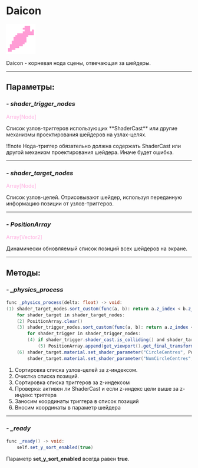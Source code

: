 # Daicon

![daicon.png](../assets/images/daicon.png)

Daicon - корневая нода сцены, отвечающая за шейдеры.

---
## **Параметры**:

### - *shader_trigger_nodes*
<p style="color:#ffb0e0;">Array[Node]</p>
Список узлов-триггеров использующих **ShaderCast** или другие механизмы проектирования шейдеров на узлах-целях.

!!!note
	Нода-триггер обязательно должна содержать ShaderCast или другой механизм проектирования шейдера. Иначе будет ошибка.

---
### - *shader_target_nodes*
<p style="color:#ffb0e0;">Array[Node]</p>
Список узлов-целей. Отрисовывают шейдер, используя переданную информацию позиции от узлов-триггеров.

---
### - *PositionArray*
<p style="color:#ffb0e0;">Array[Vector2]</p>
Динамически обновляемый список позиций всех шейдеров на экране.

---
## **Методы**:

### - *_physics_process*

```java
func _physics_process(delta: float) -> void:
(1) shader_target_nodes.sort_custom(func(a, b): return a.z_index < b.z_index)
	for shader_target in shader_target_nodes:
	(2) PositionArray.clear()
	(3) shader_trigger_nodes.sort_custom(func(a, b): return a.z_index < b.z_index)
		for shader_trigger in shader_trigger_nodes:
		(4) if shader_trigger.shader_cast.is_colliding() and shader_target.z_index >= shader_trigger.z_index:
			(5) PositionArray.append(get_viewport().get_final_transform() * shader_trigger.get_global_transform_with_canvas() * Vector2(0,0))
	(6) shader_target.material.set_shader_parameter("CircleCentres", PositionArray)
		shader_target.material.set_shader_parameter("NumCircleCentres", PositionArray.size())
```

1. Сортировка списка узлов-целей за z-индексом.
2. Очистка списка позиций.
3. Сортировка списка триггеров за z-индексом
4. Проверка: активен ли ShaderCast и если z-индекс цели выше за z-индекс триггера
5. Заносим координаты триггера в список позиций
6. Вносим координаты в параметр шейдера

---
### - *_ready*

```java
func _ready() -> void:
	self.set_y_sort_enabled(true)
```

Параметр **set_y_sort_enabled** всегда равен **true**.